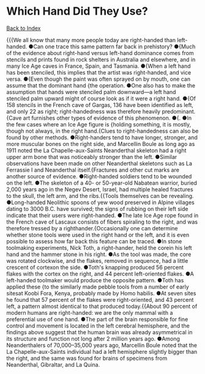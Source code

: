 # Which Hand Did They Use?
[Back to Index](https://github.com/windows10010/tpoExtractor/blog/master/README.md)

{{{We all know that many more people today are right-handed than left-handed. ●Can one trace this same pattern far back in prehistory? ●{Much of the evidence about right-hand versus left-hand dominance comes from stencils and prints found in rock shelters in Australia and elsewhere, 
and in many Ice Age caves in France, Spain, and Tasmania. ●{When a left hand has been stenciled, this implies that the artist was right-handed, and vice versa.
●{Even though the paint was often sprayed on by mouth, one can assume that the dominant hand {the operation. ●One also has to make the assumption that 
hands were stenciled palm downward—a left hand stenciled palm upward might of course look as if it were a right hand. ●{Of 158 stencils in the French cave of Gargas, 
136 have been identified as left, and only 22 as right; right-handedness was therefore heavily predominant.{Cave art furnishes other types of evidence of this phenomenon. ●{. ●In the few cases where an Ice Age figure is {holding something, it is mostly, though not always, in the right hand.{Clues to right-handedness can also be found by other methods. ●Right-handers tend to have longer, stronger, and more muscular bones on the right side, and Marcellin Boule as long ago as 1911 noted the La Chapelle-aux-Saints Neanderthal skeleton had a right upper arm bone that was noticeably stronger than the left. ●Similar observations have been made on other Neanderthal skeletons such as La Ferrassie I and Neanderthal itself.{Fractures and other cut marks are another source of evidence. ●Right-handed soldiers tend to be wounded on the left. ●The skeleton of a 40- or 50-year-old Nabatean warrior, buried 2,000 years ago in the Negev Desert, Israel, had multiple healed fractures to the skull, the left arm, and the ribs.{{Tools themselves can be revealing. ●Long-handed Neolithic spoons of yew wood preserved in Alpine villages dating to 3000 B.C. have survived; the signs of rubbing on their left side indicate that their users were right-handed. ●The late Ice Age rope found in the French cave of Lascaux consists of fibers spiraling to the right, and was therefore tressed by a righthander.{Occasionally one can determine whether stone tools were used in the right hand or the left, and it is even possible to assess how far back this feature can be traced. ●In stone toolmaking experiments, Nick Toth, a right-hander, held the corein his left hand and the hammer stone in his right. ●As the tool was made, the core was rotated clockwise, and the flakes, removed in sequence, had a little crescent of cortexon the side. ●Toth's knapping produced 56 percent flakes with the cortex on the right, and 44 percent left-oriented flakes. ●A left-handed toolmaker would produce the opposite pattern. ●Toth has applied these {to the similarly made pebble tools from a number of early sitesat Koobi Fora, Kenya, probably made by Homo habilis. ●At seven sites he found that 57 percent of the flakes were right-oriented, and 43 percent left, a pattern almost identical to that produced today.{{About 90 percent of modern humans are right-handed: we are the only mammal with a preferential use of one hand. ●The part of the brain responsible for fine control and movement is located in the left cerebral hemisphere, and the findings above suggest that the human brain was already asymmetrical in its structure and function not long after 2 million years ago. ●Among Neanderthalers of 70,000–35,000 years ago, Marcellin Boule noted that the La Chapelle-aux-Saints individual had a left hemisphere slightly bigger than the right, and the same was found for brains of specimens from Neanderthal, Gibraltar, and La Quina.